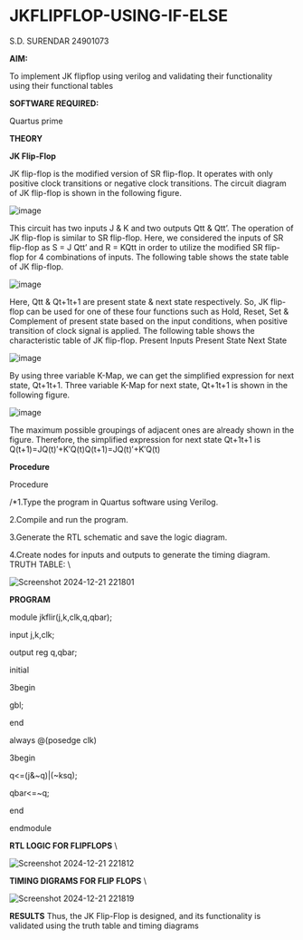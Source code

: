 # JKFLIPFLOP-USING-IF-ELSE
S.D. SURENDAR
24901073

**AIM:** 

To implement  JK flipflop using verilog and validating their functionality using their functional tables

**SOFTWARE REQUIRED:**

Quartus prime

**THEORY**

**JK Flip-Flop**

JK flip-flop is the modified version of SR flip-flop. It operates with only positive clock transitions or negative clock transitions. The circuit diagram of JK flip-flop is shown in the following figure.

![image](https://github.com/naavaneetha/JKFLIPFLOP-USING-IF-ELSE/assets/154305477/a649c30b-232b-4558-b188-fd6c09845180)


This circuit has two inputs J & K and two outputs Qtt & Qtt’. The operation of JK flip-flop is similar to SR flip-flop. Here, we considered the inputs of SR flip-flop as S = J Qtt’ and R = KQtt in order to utilize the modified SR flip-flop for 4 combinations of inputs. The following table shows the state table of JK flip-flop.

![image](https://github.com/naavaneetha/JKFLIPFLOP-USING-IF-ELSE/assets/154305477/c4360742-e8a8-4937-b089-c46c0433f9a3)

 
Here, Qtt & Qt+1t+1 are present state & next state respectively. So, JK flip-flop can be used for one of these four functions such as Hold, Reset, Set & Complement of present state based on the input conditions, when positive transition of clock signal is applied. The following table shows the characteristic table of JK flip-flop. Present Inputs Present State Next State
 
![image](https://github.com/naavaneetha/JKFLIPFLOP-USING-IF-ELSE/assets/154305477/6c275261-a6d5-4c37-a3a7-1e88ca11c4cd)

By using three variable K-Map, we can get the simplified expression for next state, Qt+1t+1. Three variable K-Map for next state, Qt+1t+1 is shown in the following figure.
 
![image](https://github.com/naavaneetha/JKFLIPFLOP-USING-IF-ELSE/assets/154305477/5174f41b-0ce0-4329-a372-6d1943ea6673)

The maximum possible groupings of adjacent ones are already shown in the figure. Therefore, the simplified expression for next state Qt+1t+1 is Q(t+1)=JQ(t)′+K′Q(t)Q(t+1)=JQ(t)′+K′Q(t)

**Procedure**

Procedure

/*1.Type the program in Quartus software using Verilog.

2.Compile and run the program.

3.Generate the RTL schematic and save the logic diagram.

4.Create nodes for inputs and outputs to generate the timing diagram.
TRUTH TABLE:
\\

   ![Screenshot 2024-12-21 221801](https://github.com/user-attachments/assets/9cfd68b0-c105-43e0-b3ae-b8741ecd3203)

 
**PROGRAM**

module jkflir(j,k,clk,q,qbar);

input j,k,clk;

output reg q,qbar;

initial

3begin

gbl;

end

always @(posedge clk)

3begin

q<=(j&~q)|(~ksq);

qbar<=~q;

end

endmodule

**RTL LOGIC FOR FLIPFLOPS**
\\

   ![Screenshot 2024-12-21 221812](https://github.com/user-attachments/assets/d16b308b-a2d8-4a65-b966-cc624f8b2d55)


**TIMING DIGRAMS FOR FLIP FLOPS**
\\

   ![Screenshot 2024-12-21 221819](https://github.com/user-attachments/assets/b2c99026-93d5-4be8-80b5-a246a0f81f24)


**RESULTS**
Thus, the JK Flip-Flop is designed, and its functionality is validated using the truth table and timing diagrams
